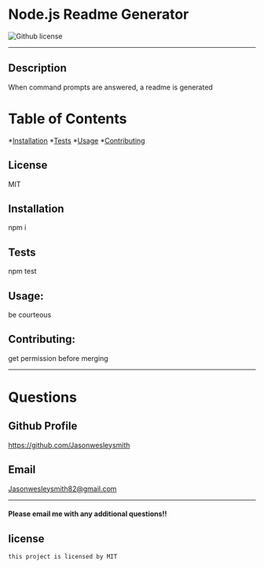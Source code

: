 
# Node.js Readme Generator
  ![Github license](https://img.shields.io/badge/license-MIT-blue.svg)
  ***
  
  ## Description
  When command prompts are answered, a readme is generated

  # Table of Contents
  *[Installation](#Installation)
  *[Tests](#Tests)
  *[Usage](#Usage)
  *[Contributing](#Contributing)

  ## License
  MIT
  ## Installation
  npm i
  ## Tests
  npm test
  ## Usage:
  be courteous
  ## Contributing:
  get permission before merging

  ***

  # Questions
  ## Github Profile
  https://github.com/Jasonwesleysmith
  ## Email
  Jasonwesleysmith82@gmail.com

  ***

  #### Please email me with any additional questions!!

  ## license
    this project is licensed by MIT

